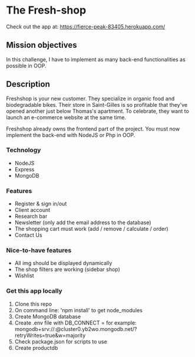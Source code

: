 # The Fresh-shop
Check out the app at: https://fierce-peak-83405.herokuapp.com/

## Mission objectives
In this challenge, I have to implement as many back-end functionalities as possible in OOP. 

## Description
Freshshop is your new customer. They specialize in organic food and biodegradable bikes. Their store in Saint-Gilles is so profitable that they've opened another just below Thomas's apartment. To celebrate, they want to launch an e-commerce website at the same time.

Freshshop already owns the frontend part of the project. You must now implement the back-end with NodeJS or Php in OOP.

### Technology

- NodeJS
- Express
- MongoDB

### Features

- Register & sign in/out
- Client account
- Research bar
- Newsletter (only add the email address to the database)
- The shopping cart must work (add / remove / calculate / order)
- Contact Us

### Nice-to-have features

- All img should be displayed dynamically
- The shop filters are working (sidebar shop)
- Wishlist

### Get this app locally

1. Clone this repo
2. On command line: 'npm install' to get node_modules
3. Create MongoDB database
4. Create .env file with DB_CONNECT = <connection to Mongodb> for example: mongodb+srv://<USERNAME>:<DBPASSWORD>@cluster0.yb2wo.mongodb.net/<DBNAME>?retryWrites=true&w=majority
5. Check package.json for scripts to use
6. Create productdb
